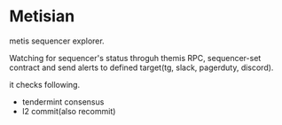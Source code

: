 # Metisian
metis sequencer explorer.


Watching for sequencer's status throguh themis RPC, sequencer-set contract and send alerts to defined target(tg, slack, pagerduty, discord).

it checks following.
- tendermint consensus
- l2 commit(also recommit)
